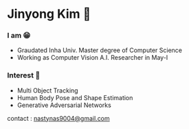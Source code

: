 # Jinyong Kim 🙉

### I am 😁

- Graudated Inha Univ. Master degree of Computer Science
- Working as Computer Vision A.I. Researcher in May-I


### Interest 🎈
- Multi Object Tracking
- Human Body Pose and Shape Estimation
- Generative Adversarial Networks


contact : nastynas9004@gmail.com

